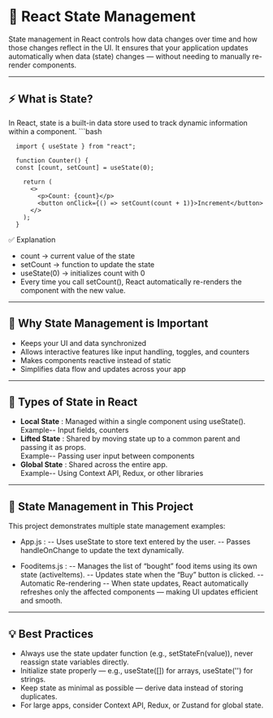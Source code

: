 # 🧠 React State Management
State management in React controls how data changes over time and how those changes reflect in the UI. It ensures that your application updates automatically when data (state) changes — without needing to manually re-render components.

---

## ⚡ What is State?
In React, state is a built-in data store used to track dynamic information within a component.
    ```bash
      
      import { useState } from "react";
      
      function Counter() {
      const [count, setCount] = useState(0);

        return (
          <>
            <p>Count: {count}</p>
            <button onClick={() => setCount(count + 1)}>Increment</button>
          </>
        );
      }

✅ Explanation

- count → current value of the state
- setCount → function to update the state
- useState(0) → initializes count with 0
- Every time you call setCount(), React automatically re-renders the component with the new value.

---

## 🧩 Why State Management is Important
- Keeps your UI and data synchronized
- Allows interactive features like input handling, toggles, and counters
- Makes components reactive instead of static
- Simplifies data flow and updates across your app

---

## 🧱 Types of State in React
- <b>Local State</b> :  Managed within a single component using useState(). <br>
                    Example-- Input fields, counters
- <b>Lifted State</b> :	Shared by moving state up to a common parent and passing it as props. <br>
                    Example-- Passing user input between components
- <b>Global State</b> :	Shared across the entire app. <br>
                    Example-- Using Context API, Redux, or other libraries

---

## 🧰 State Management in This Project
This project demonstrates multiple state management examples:

- App.js :
-- Uses useState to store text entered by the user.
-- Passes handleOnChange to update the text dynamically.

- Fooditems.js :
-- Manages the list of “bought” food items using its own state (activeItems).
-- Updates state when the “Buy” button is clicked.
-- Automatic Re-rendering
-- When state updates, React automatically refreshes only the affected components — making UI updates efficient and smooth.

---

## 💡 Best Practices

- Always use the state updater function (e.g., setStateFn(value)), never reassign state variables directly.
- Initialize state properly — e.g., useState([]) for arrays, useState('') for strings.
- Keep state as minimal as possible — derive data instead of storing duplicates.
- For large apps, consider Context API, Redux, or Zustand for global state.
